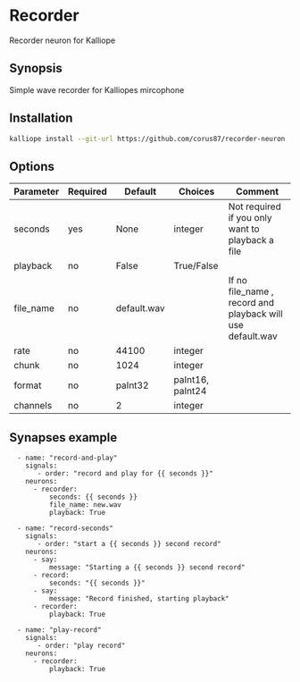 # Recorder
Recorder neuron for Kalliope

## Synopsis
Simple wave recorder for Kalliopes mircophone

## Installation
```bash
kalliope install --git-url https://github.com/corus87/recorder-neuron
```

## Options

| Parameter   | Required | Default        | Choices             | Comment                                                                |
|------------|----------|-------------|-----------------|-------------------------------------------------------|
| seconds     | yes        | None           | integer              | Not required if you only want to playback a file              |
| playback    | no          | False          | True/False         |                                                                              |
| file_name   | no          | default.wav |                        | If no file_name , record and playback will use default.wav |
| rate          | no          | 44100         | integer             |                                                                               |
| chunk        | no         | 1024           | integer              |                                                                              |
| format       | no         | paInt32       | paInt16, paInt24 |                                                                              |
| channels    | no         | 2                | integer              |                                                                              |


## Synapses example
```
  - name: "record-and-play"
    signals:
       - order: "record and play for {{ seconds }}"
    neurons:
      - recorder:
          seconds: {{ seconds }}
          file_name: new.wav
          playback: True        
          
  - name: "record-seconds"
    signals:
       - order: "start a {{ seconds }} second record"
    neurons:
      - say:
          message: "Starting a {{ seconds }} second record"
      - record:
          seconds: "{{ seconds }}"
      - say:
          message: "Record finished, starting playback"
      - recorder:
          playback: True

  - name: "play-record"
    signals:
       - order: "play record"
    neurons:
      - recorder:
          playback: True
          
```




